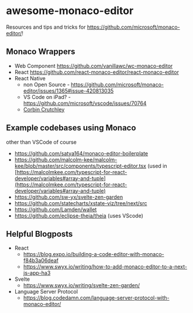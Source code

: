 # awesome-monaco-editor

Resources and tips and tricks for https://github.com/microsoft/monaco-editor/!

## Monaco Wrappers

- Web Component https://github.com/vanillawc/wc-monaco-editor
- React https://github.com/react-monaco-editor/react-monaco-editor
- React Native
  - non Open Source - https://github.com/microsoft/monaco-editor/issues/1365#issue-420813035
  - VS Code on iPad? - https://github.com/microsoft/vscode/issues/70764
  - [Corbin Crutchley](https://twitter.com/crutchcorn/status/1247048617816285184)

## Example codebases using Monaco

other than VSCode of course

- https://github.com/satya164/monaco-editor-boilerplate
- https://github.com/malcolm-kee/malcolm-kee/blob/master/src/components/typescript-editor.tsx (used in [https://malcolmkee.com/typescript-for-react-developer/variables#array-and-tuple](https://malcolmkee.com/typescript-for-react-developer/variables#array-and-tuple)
- https://github.com/sw-yx/svelte-zen-garden
- https://github.com/statecharts/xstate-viz/tree/next/src
- https://github.com/Lamden/wallet
- https://github.com/eclipse-theia/theia (uses VScode)


## Helpful Blogposts

- React
  - https://blog.expo.io/building-a-code-editor-with-monaco-f84b3a06deaf
  - https://www.swyx.io/writing/how-to-add-monaco-editor-to-a-next-js-app-ha3
- Svelte
  - https://www.swyx.io/writing/svelte-zen-garden/
- Language Server Protocol
  - https://blog.codedamn.com/language-server-protocol-with-monaco-editor/
